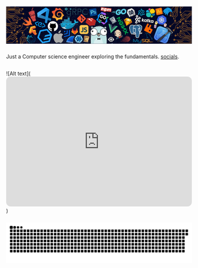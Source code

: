 ![alt README header](https://github.com/adityjoshi/adityjoshi/blob/main/header.png)
###

Just a Computer science engineer exploring the fundamentals.
[socials](www.linkedin.com/in/prakharpande).


<h2 align="left"></h2>

###

<p align="left"></p>




###
![Alt text](<iframe style="border-radius:12px" src="https://open.spotify.com/embed/track/3s7MCdXyWmwjdcWh7GWXas?utm_source=generator" width="100%" height="352" frameBorder="0" allowfullscreen="" allow="autoplay; clipboard-write; encrypted-media; fullscreen; picture-in-picture" loading="lazy"></iframe>)
###

<img src="https://raw.githubusercontent.com/adityjoshi/adityjoshi/output/snake.svg" alt="Snake animation" />
